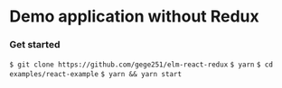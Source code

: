 # Demo application without Redux

### Get started

`$ git clone https://github.com/gege251/elm-react-redux`
`$ yarn`
`$ cd examples/react-example`
`$ yarn && yarn start`
